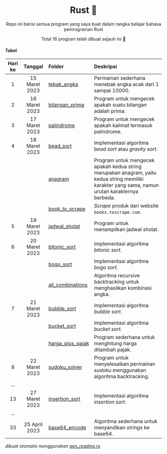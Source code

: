 <div align="center">

# Rust 🦀

Repo ini berisi semua program yang saya buat dalam rangka belajar bahasa pemrograman Rust

Total 16 program telah dibuat sejauh ini 🎉

</div>

#### Tabel

|Hari ke|Tanggal|Folder|Deskripsi|
|:--:|:--:|:--|:--|
|1|15 Maret 2023|[tebak_angka](/Games/tebak_angka)|Permainan sederhana menebak angka acak dari 1 sampai 10000.|
|2|16 Maret 2023|[bilangan_prima](/Math/bilangan_prima)|Program untuk mengecek apakah suatu bilangan adalah prima.|
|3|17 Maret 2023|[palindrome](/Strings/palindrome)|Program untuk mengecek apakah kalimat termasuk palindrome.|
|4|18 Maret 2023|[bead_sort](/Sorts/bead_sort)|Implementasi algoritma _bead sort_ atau _gravity sort_.|
|||[anagram](/Strings/anagram)|Program untuk mengecek apakah kedua string merupakan anagram, yaitu kedua string memiliki karakter yang sama, namun urutan karakternya berbeda.|
|||[book_to_scrape](/Web_Scraping/book_to_scrape)|_Scrape_ produk dari website `books.toscrape.com`.|
|5|19 Maret 2023|[jadwal_sholat](/Web_Scraping/jadwal_sholat)|Program untuk menampilkan jadwal sholat.|
|6|20 Maret 2023|[bitonic_sort](/Sorts/bitonic_sort)|Implementasi algoritma _bitonic sort_.|
|||[bogo_sort](/Sorts/bogo_sort)|Implementasi algoritma _bogo sort_.|
|||[all_combinations](/Backtracking/all_combinations)|Algoritma recursive backtracking untuk menghasilkan kombinasi angka.|
|7|21 Maret 2023|[bubble_sort](/Sorts/bubble_sort)|Implementasi algoritma _bubble sort_.|
|||[bucket_sort](/Sorts/bucket_sort)|Implementasi algoritma _bucket sort_.|
|||[harga_plus_pajak](/Math/harga_plus_pajak)|Program sederhana untuk menghitung harga ditambah pajak.|
|8|22 Maret 2023|[sudoku_solver](/Backtracking/sudoku_solver)|Program untuk menyelesaikan permainan _sudoku_ menggunakan algoritma backtracking.|
|...||||
|13|27 Maret 2023|[insertion_sort](/Sorts/insertion_sort)|Implementasi algoritma _insertion sort_.|
|...||||
|33|25 April 2023|[base64_encode](/Algorithm/base64_encode)|Algoritma sederhana untuk menyandikan _strings_ ke base64.|


_dibuat otomatis menggunakan [gen_readme.rs](/gen_readme.rs)_
